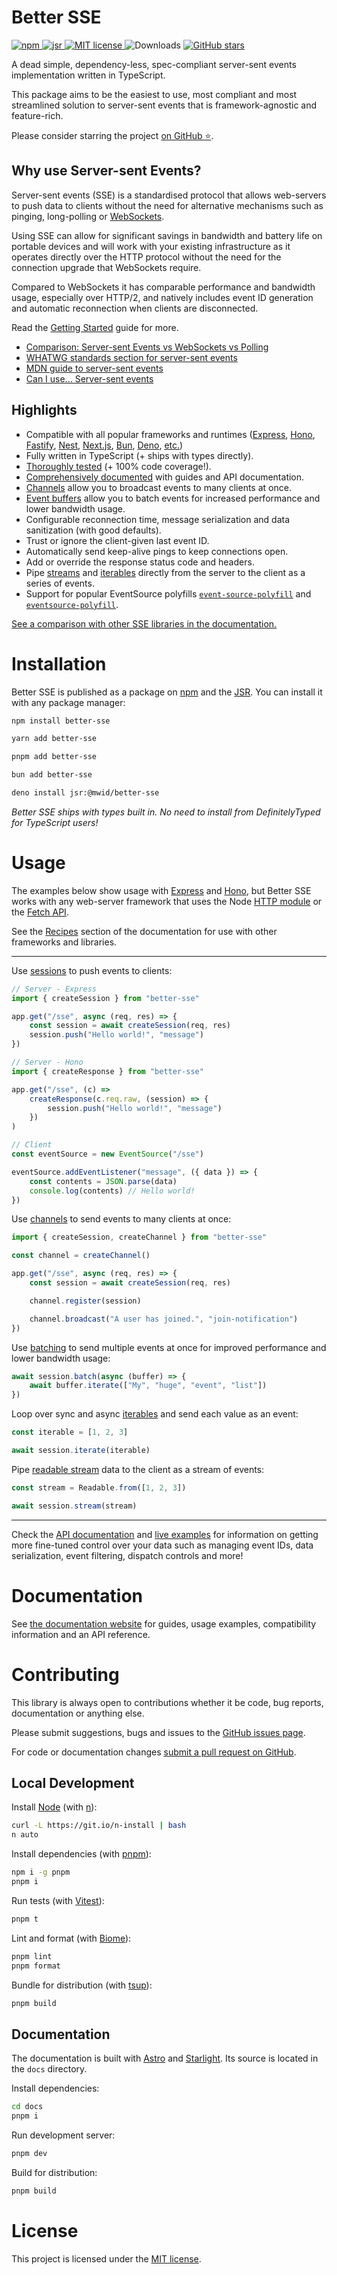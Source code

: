 # Better SSE

<p>
    <a href="https://www.npmjs.com/package/better-sse">
        <img src="https://img.shields.io/npm/v/better-sse?color=blue&style=flat-square" alt="npm" />
    </a>
    <a href="https://jsr.io/@mwid/better-sse">
        <img src="https://jsr.io/badges/@mwid/better-sse" alt="jsr" />
    </a>
    <a href="https://github.com/MatthewWid/better-sse/blob/master/LICENSE">
        <img src="https://img.shields.io/npm/l/better-sse?color=green&style=flat-square" alt="MIT license" />
    </a>
	<img src="https://img.shields.io/npm/dt/better-sse?color=grey&style=flat-square" alt="Downloads" />
	<a href="https://github.com/MatthewWid/better-sse">
        <img src="https://img.shields.io/github/stars/MatthewWid/better-sse?style=social" alt="GitHub stars" />
    </a>
</p>

A dead simple, dependency-less, spec-compliant server-sent events implementation written in TypeScript.

This package aims to be the easiest to use, most compliant and most streamlined solution to server-sent events that is framework-agnostic and feature-rich.

Please consider starring the project [on GitHub ⭐](https://github.com/MatthewWid/better-sse).

## Why use Server-sent Events?

Server-sent events (SSE) is a standardised protocol that allows web-servers to push data to clients without the need for alternative mechanisms such as pinging, long-polling or [WebSockets](https://developer.mozilla.org/en-US/docs/Web/API/WebSockets_API).

Using SSE can allow for significant savings in bandwidth and battery life on portable devices and will work with your existing infrastructure as it operates directly over the HTTP protocol without the need for the connection upgrade that WebSockets require.

Compared to WebSockets it has comparable performance and bandwidth usage, especially over HTTP/2, and natively includes event ID generation and automatic reconnection when clients are disconnected.

Read the [Getting Started](https://matthewwid.github.io/better-sse/guides/getting-started/) guide for more.

* [Comparison: Server-sent Events vs WebSockets vs Polling](https://medium.com/dailyjs/a-comparison-between-websockets-server-sent-events-and-polling-7a27c98cb1e3)
* [WHATWG standards section for server-sent events](https://html.spec.whatwg.org/multipage/server-sent-events.html)
* [MDN guide to server-sent events](https://developer.mozilla.org/en-US/docs/Web/API/Server-sent_events)
* [Can I use... Server-sent events](https://caniuse.com/eventsource)

## Highlights

* Compatible with all popular frameworks and runtimes ([Express](https://nodejs.org/api/http.html), [Hono](https://hono.dev/), [Fastify](https://fastify.dev/), [Nest](https://nestjs.com/), [Next.js](https://nextjs.org/), [Bun](https://bun.sh/docs/api/http), [Deno](https://docs.deno.com/runtime/fundamentals/http_server/), [etc.](https://matthewwid.github.io/better-sse/reference/recipes/))
* Fully written in TypeScript (+ ships with types directly).
* [Thoroughly tested](./src/Session.test.ts) (+ 100% code coverage!).
* [Comprehensively documented](https://matthewwid.github.io/better-sse) with guides and API documentation.
* [Channels](https://matthewwid.github.io/better-sse/guides/channels) allow you to broadcast events to many clients at once.
* [Event buffers](https://matthewwid.github.io/better-sse/guides/batching/) allow you to batch events for increased performance and lower bandwidth usage.
* Configurable reconnection time, message serialization and data sanitization (with good defaults).
* Trust or ignore the client-given last event ID.
* Automatically send keep-alive pings to keep connections open.
* Add or override the response status code and headers.
* Pipe [streams](https://nodejs.org/api/stream.html#stream_readable_streams) and [iterables](https://developer.mozilla.org/en-US/docs/Web/JavaScript/Guide/Iterators_and_Generators) directly from the server to the client as a series of events.
* Support for popular EventSource polyfills [`event-source-polyfill`](https://www.npmjs.com/package/event-source-polyfill) and [`eventsource-polyfill`](https://www.npmjs.com/package/eventsource-polyfill).

[See a comparison with other SSE libraries in the documentation.](https://matthewwid.github.io/better-sse/reference/comparison)

# Installation

Better SSE is published as a package on [npm](https://www.npmjs.com/package/better-sse) and the [JSR](https://jsr.io/@mwid/better-sse). You can install it with any package manager:

```sh
npm install better-sse
```

```sh
yarn add better-sse
```

```sh
pnpm add better-sse
```

```sh
bun add better-sse
```

```sh
deno install jsr:@mwid/better-sse
```

_Better SSE ships with types built in. No need to install from DefinitelyTyped for TypeScript users!_

# Usage

The examples below show usage with [Express](http://expressjs.com/) and [Hono](https://hono.dev/), but Better SSE works with any web-server framework that uses the Node [HTTP module](https://nodejs.org/api/http.html) or the [Fetch API](https://developer.mozilla.org/en-US/docs/Web/API/Fetch_API).

See the [Recipes](https://matthewwid.github.io/better-sse/reference/recipes/) section of the documentation for use with other frameworks and libraries.

---

Use [sessions](https://matthewwid.github.io/better-sse/guides/getting-started/#create-a-session) to push events to clients:

```typescript
// Server - Express
import { createSession } from "better-sse"

app.get("/sse", async (req, res) => {
	const session = await createSession(req, res)
	session.push("Hello world!", "message")
})
```

```typescript
// Server - Hono
import { createResponse } from "better-sse"

app.get("/sse", (c) =>
    createResponse(c.req.raw, (session) => {
        session.push("Hello world!", "message")
    })
)
```

```typescript
// Client
const eventSource = new EventSource("/sse")

eventSource.addEventListener("message", ({ data }) => {
	const contents = JSON.parse(data)
	console.log(contents) // Hello world!
})
```

Use [channels](https://matthewwid.github.io/better-sse/guides/channels/#create-a-channel) to send events to many clients at once:

```typescript
import { createSession, createChannel } from "better-sse"

const channel = createChannel()

app.get("/sse", async (req, res) => {
	const session = await createSession(req, res)

	channel.register(session)

	channel.broadcast("A user has joined.", "join-notification")
})
```

Use [batching](https://matthewwid.github.io/better-sse/guides/batching/) to send multiple events at once for improved performance and lower bandwidth usage:

```typescript
await session.batch(async (buffer) => {
    await buffer.iterate(["My", "huge", "event", "list"])
})
```

Loop over sync and async [iterables](https://matthewwid.github.io/better-sse/reference/api/#sessioniterate-iterable-iterable--asynciterable-options-object--promisevoid) and send each value as an event:

```typescript
const iterable = [1, 2, 3]

await session.iterate(iterable)
```

Pipe [readable stream](https://matthewwid.github.io/better-sse/reference/api/#sessionstream-stream-readable-options-object--promiseboolean) data to the client as a stream of events:

```typescript
const stream = Readable.from([1, 2, 3])

await session.stream(stream)
```

---

Check the [API documentation](https://matthewwid.github.io/better-sse/reference/api) and [live examples](./examples) for information on getting more fine-tuned control over your data such as managing event IDs, data serialization, event filtering, dispatch controls and more!

# Documentation

See [the documentation website](https://matthewwid.github.io/better-sse/) for guides, usage examples, compatibility information and an API reference.

# Contributing

This library is always open to contributions whether it be code, bug reports, documentation or anything else.

Please submit suggestions, bugs and issues to the [GitHub issues page](https://github.com/MatthewWid/better-sse/issues).

For code or documentation changes [submit a pull request on GitHub](https://github.com/MatthewWid/better-sse/pulls).

## Local Development

Install [Node](https://nodejs.org/en) (with [n](https://github.com/tj/n)):

```bash
curl -L https://git.io/n-install | bash
n auto
```

Install dependencies (with [pnpm](https://pnpm.io/)):

```bash
npm i -g pnpm
pnpm i
```

Run tests (with [Vitest](https://vitest.dev/)):

```bash
pnpm t
```

Lint and format (with [Biome](https://biomejs.dev/)):

```bash
pnpm lint
pnpm format
```

Bundle for distribution (with [tsup](https://tsup.egoist.dev/)):

```bash
pnpm build
```

## Documentation

The documentation is built with [Astro](https://astro.build/) and [Starlight](https://starlight.astro.build/). Its source is located in the `docs` directory.

Install dependencies:

```bash
cd docs
pnpm i
```

Run development server:

```bash
pnpm dev
```

Build for distribution:

```bash
pnpm build
```

# License

This project is licensed under the [MIT license](https://opensource.org/license/mit/).

